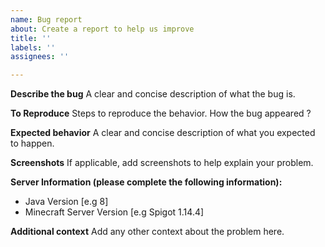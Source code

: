 ```yaml
---
name: Bug report
about: Create a report to help us improve
title: ''
labels: ''
assignees: ''

---
```


**Describe the bug**
A clear and concise description of what the bug is.

**To Reproduce**
Steps to reproduce the behavior. How the bug appeared ?

**Expected behavior**
A clear and concise description of what you expected to happen.

**Screenshots**
If applicable, add screenshots to help explain your problem.

**Server Information (please complete the following information):**
 - Java Version [e.g 8]
 - Minecraft Server Version [e.g Spigot 1.14.4]

**Additional context**
Add any other context about the problem here.

